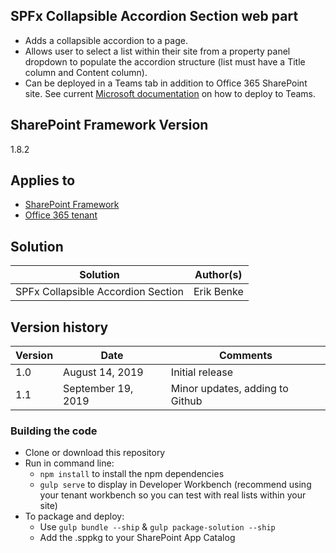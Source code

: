 ## SPFx Collapsible Accordion Section web part

* Adds a collapsible accordion to a page.
* Allows user to select a list within their site from a property panel dropdown to populate the accordion structure (list must have a Title column and Content column).
* Can be deployed in a Teams tab in addition to Office 365 SharePoint site. See current [Microsoft documentation](https://docs.microsoft.com/en-us/sharepoint/dev/spfx/web-parts/get-started/using-web-part-as-ms-teams-tab) on how to deploy to Teams.

## SharePoint Framework Version 
1.8.2

## Applies to

* [SharePoint Framework](https:/dev.office.com/sharepoint)
* [Office 365 tenant](https://dev.office.com/sharepoint/docs/spfx/set-up-your-development-environment)

## Solution

Solution|Author(s)
--------|---------
SPFx Collapsible Accordion Section|Erik Benke


## Version history

Version|Date|Comments
-------|----|--------
1.0|August 14, 2019|Initial release
1.1|September 19, 2019|Minor updates, adding to Github


### Building the code

- Clone or download this repository
- Run in command line:
  - `npm install` to install the npm dependencies
  - `gulp serve` to display in Developer Workbench (recommend using your tenant workbench so you can test with real lists within your site)
- To package and deploy:
  - Use `gulp bundle --ship` & `gulp package-solution --ship`
  - Add the .sppkg to your SharePoint App Catalog

